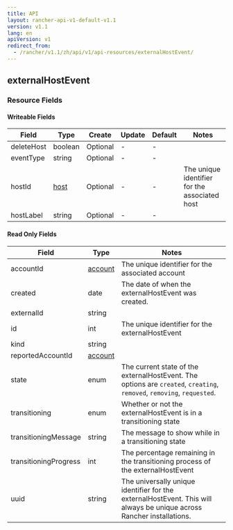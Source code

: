 ```yaml
---
title: API
layout: rancher-api-v1-default-v1.1
version: v1.1
lang: en
apiVersion: v1
redirect_from:
  - /rancher/v1.1/zh/api/v1/api-resources/externalHostEvent/
---
```


## externalHostEvent



### Resource Fields

#### Writeable Fields

Field | Type | Create | Update | Default | Notes
---|---|---|---|---|---
deleteHost | boolean | Optional | - | - | 
eventType | string | Optional | - | - | 
hostId | [host]({{site.baseurl}}/rancher/{{page.version}}/{{page.lang}}/api/{{page.apiVersion}}/api-resources/host/) | Optional | - | - | The unique identifier for the associated host
hostLabel | string | Optional | - | - | 


#### Read Only Fields

Field | Type   | Notes
---|---|---
accountId | [account]({{site.baseurl}}/rancher/{{page.version}}/{{page.lang}}/api/{{page.apiVersion}}/api-resources/account/)  | The unique identifier for the associated account
created | date  | The date of when the externalHostEvent was created.
externalId | string  | 
id | int  | The unique identifier for the externalHostEvent
kind | string  | 
reportedAccountId | [account]({{site.baseurl}}/rancher/{{page.version}}/{{page.lang}}/api/{{page.apiVersion}}/api-resources/account/)  | 
state | enum  | The current state of the externalHostEvent. The options are `created`, `creating`, `removed`, `removing`, `requested`.
transitioning | enum  | Whether or not the externalHostEvent is in a transitioning state
transitioningMessage | string  | The message to show while in a transitioning state
transitioningProgress | int  | The percentage remaining in the transitioning process of the externalHostEvent
uuid | string  | The universally unique identifier for the externalHostEvent. This will always be unique across Rancher installations.


<br>
